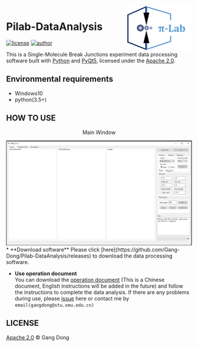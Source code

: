 <img src="/images/pilab-logo.png" alt="logo" height="120" align="right" title="Pilab DataAnalysis" />

# Pilab-DataAnalysis
[![license](https://img.shields.io/badge/license-Apache--2.0-blue.svg)](https://github.com/Gang-Dong/Pilab-DataAnalysis/blob/master/LICENSE)
[![author](https://img.shields.io/badge/author-Gang--Dong-blue.svg)](https://github.com/Gang-Dong)

This is a Single-Molecule Break Junctions experiment data processing software built with [Python](https://www.python.org) and [PyQt5](https://riverbankcomputing.com/software/pyqt/download5), licensed under the [Apache 2.0](LICENSE).

## Environmental requirements
* Windows10
* python(3.5+)

## HOW TO USE
<p align="center">Main Window</p>
<img src="/images/main-window.jpg" alt="main window" />
* **Download software**  
Please click [here](https://github.com/Gang-Dong/Pilab-DataAnalysis/releases) to download the data processing software.

* **Use operation document**  
You can download the [operation document](https://github.com/Gang-Dong/Pilab-DataAnalysis/blob/master/Operation-document/%E6%93%8D%E4%BD%9C%E6%96%87%E6%A1%A31.1.docx) (This is a Chinese document, English instructions will be added in the future)
and follow the instructions to complete the data analysis. If there are any problems during use, 
please [issue](https://github.com/Gang-Dong/Pilab-DataAnalysis/issues) here or contact me by `email(gangdong@stu.xmu.edu.cn)`

## LICENSE
[Apache 2.0](LICENSE) © Gang Dong
